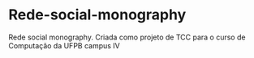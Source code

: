 # Rede-social-monography
Rede social monography. Criada como projeto de TCC para o curso de Computação da UFPB campus IV
